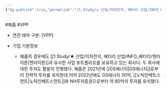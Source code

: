 ```yaml
---
{"dg-publish":true,"permalink":"/1.Study/★ 산업/이차전지, 배터리 산업/INFO_배터리/해줌/","created":"2024-11-20T21:02:27.703+09:00","updated":"2025-06-26T16:52:40.896+09:00"}
---
```


#해줌 #VPP

- 연관 테마 구분: [VPP]

- 기업 기본정보
	- 해줌의 경우에도 [[1.Study/★ 산업/이차전지, 배터리 산업/INFO_배터리/엔라이튼\|엔라이튼]]과 유사한 사업 포트폴리오를 보유하고 있는 회사다. 두 회사에 대한 투자도 활발히 진행됐다. 해줌은 2021년에 [[GS에너지\|GS에너지]]로부터 전략적 투자를 유치한데 이어 2022년에도 GS에너지 30억, [[노틱인베트스먼트\|노틱인베트스먼트]]와 NH투자증권으로부터 약 80억의 투자를 유치했다.
